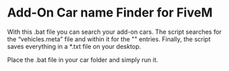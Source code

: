 # Add-On Car name Finder for FiveM 
With this .bat file you can search your add-on cars.
The script searches for the “vehicles.meta” file and within it for the "<modelName>" entries.
Finally, the script saves everything in a *.txt file on your desktop.

Place the .bat file in your car folder and simply run it.
